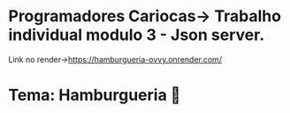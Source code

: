 # Programadores Cariocas-> Trabalho individual modulo 3 - Json server.
Link no render->https://hamburgueria-ovvy.onrender.com/
# Tema: Hamburgueria 🍔
